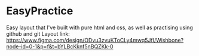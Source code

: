 # EasyPractice
Easy layout that I've built with pure html and css, as well as practising using github and git
Layout link: https://www.figma.com/design/ODvu3zvuKToCLy4mwq5JfI/Wishbone?node-id=0-1&p=f&t=bYLBcKknf5nBQZKk-0

